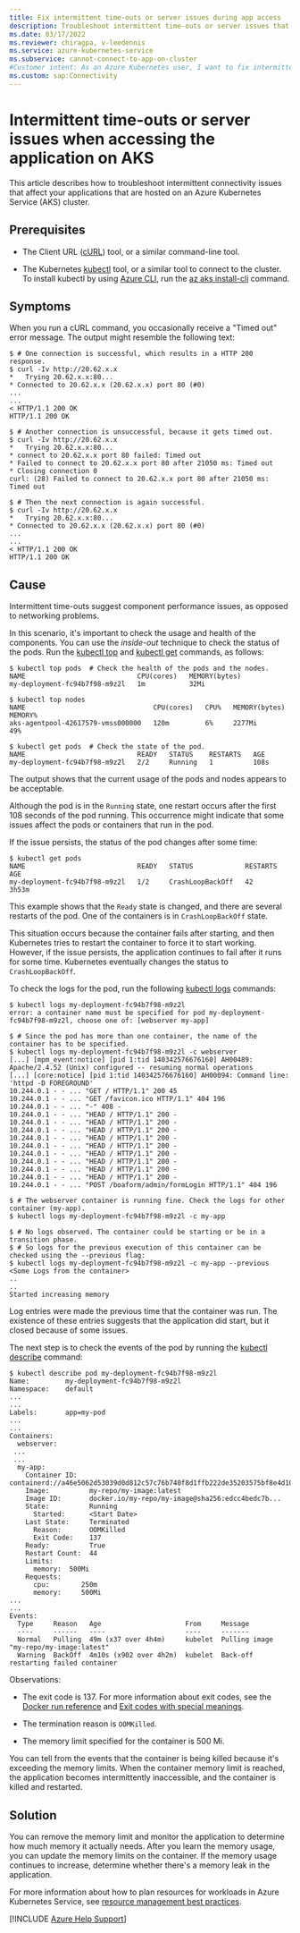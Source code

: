 ```yaml
---
title: Fix intermittent time-outs or server issues during app access
description: Troubleshoot intermittent time-outs or server issues that occur when you try to access an application that's hosted on an Azure Kubernetes Service (AKS) cluster.
ms.date: 03/17/2022
ms.reviewer: chiragpa, v-leedennis
ms.service: azure-kubernetes-service
ms.subservice: cannot-connect-to-app-on-cluster
#Customer intent: As an Azure Kubernetes user, I want to fix intermittent time-outs or server issues so that I can successfully access an application that's hosted on an Azure Kubernetes Service (AKS) cluster.
ms.custom: sap:Connectivity
---
```

# Intermittent time-outs or server issues when accessing the application on AKS

This article describes how to troubleshoot intermittent connectivity issues that affect your applications that are hosted on an Azure Kubernetes Service (AKS) cluster.

## Prerequisites

- The Client URL ([cURL](https://www.tecmint.com/install-curl-in-linux/)) tool, or a similar command-line tool.

- The Kubernetes [kubectl](https://kubernetes.io/docs/reference/kubectl/overview/) tool, or a similar tool to connect to the cluster. To install kubectl by using [Azure CLI](/cli/azure/install-azure-cli), run the [az aks install-cli](/cli/azure/aks#az-aks-install-cli) command.

## Symptoms

When you run a cURL command, you occasionally receive a "Timed out" error message. The output might resemble the following text:

```console
$ # One connection is successful, which results in a HTTP 200 response.
$ curl -Iv http://20.62.x.x
*   Trying 20.62.x.x:80...
* Connected to 20.62.x.x (20.62.x.x) port 80 (#0)
...
...
< HTTP/1.1 200 OK
HTTP/1.1 200 OK

$ # Another connection is unsuccessful, because it gets timed out.
$ curl -Iv http://20.62.x.x
*   Trying 20.62.x.x:80...
* connect to 20.62.x.x port 80 failed: Timed out
* Failed to connect to 20.62.x.x port 80 after 21050 ms: Timed out
* Closing connection 0
curl: (28) Failed to connect to 20.62.x.x port 80 after 21050 ms: Timed out

$ # Then the next connection is again successful.
$ curl -Iv http://20.62.x.x
*   Trying 20.62.x.x:80...
* Connected to 20.62.x.x (20.62.x.x) port 80 (#0)
...
...
< HTTP/1.1 200 OK
HTTP/1.1 200 OK
```

## Cause

Intermittent time-outs suggest component performance issues, as opposed to networking problems.

In this scenario, it's important to check the usage and health of the components. You can use the *inside-out* technique to check the status of the pods. Run the [kubectl top](https://kubernetes.io/docs/reference/generated/kubectl/kubectl-commands#top) and [kubectl get](https://kubernetes.io/docs/reference/generated/kubectl/kubectl-commands#get) commands, as follows:

```console
$ kubectl top pods  # Check the health of the pods and the nodes.
NAME                            CPU(cores)   MEMORY(bytes)
my-deployment-fc94b7f98-m9z2l   1m           32Mi

$ kubectl top nodes
NAME                                CPU(cores)   CPU%   MEMORY(bytes)   MEMORY%
aks-agentpool-42617579-vmss000000   120m         6%     2277Mi          49%

$ kubectl get pods  # Check the state of the pod.
NAME                            READY   STATUS    RESTARTS   AGE
my-deployment-fc94b7f98-m9z2l   2/2     Running   1          108s
```

The output shows that the current usage of the pods and nodes appears to be acceptable.

Although the pod is in the `Running` state, one restart occurs after the first 108 seconds of the pod running. This occurrence might indicate that some issues affect the pods or containers that run in the pod.

If the issue persists, the status of the pod changes after some time:

```console
$ kubectl get pods
NAME                            READY   STATUS             RESTARTS   AGE
my-deployment-fc94b7f98-m9z2l   1/2     CrashLoopBackOff   42         3h53m
```

This example shows that the `Ready` state is changed, and there are several restarts of the pod. One of the containers is in `CrashLoopBackOff` state.

This situation occurs because the container fails after starting, and then Kubernetes tries to restart the container to force it to start working. However, if the issue persists, the application continues to fail after it runs for some time. Kubernetes eventually changes the status to `CrashLoopBackOff`.

To check the logs for the pod, run the following [kubectl logs](https://kubernetes.io/docs/reference/generated/kubectl/kubectl-commands#logs) commands:

```console
$ kubectl logs my-deployment-fc94b7f98-m9z2l
error: a container name must be specified for pod my-deployment-fc94b7f98-m9z2l, choose one of: [webserver my-app]

$ # Since the pod has more than one container, the name of the container has to be specified.
$ kubectl logs my-deployment-fc94b7f98-m9z2l -c webserver
[...] [mpm_event:notice] [pid 1:tid 140342576676160] AH00489: Apache/2.4.52 (Unix) configured -- resuming normal operations
[...] [core:notice] [pid 1:tid 140342576676160] AH00094: Command line: 'httpd -D FOREGROUND'
10.244.0.1 - - ... "GET / HTTP/1.1" 200 45
10.244.0.1 - - ... "GET /favicon.ico HTTP/1.1" 404 196
10.244.0.1 - - ... "-" 408 -
10.244.0.1 - - ... "HEAD / HTTP/1.1" 200 -
10.244.0.1 - - ... "HEAD / HTTP/1.1" 200 -
10.244.0.1 - - ... "HEAD / HTTP/1.1" 200 -
10.244.0.1 - - ... "HEAD / HTTP/1.1" 200 -
10.244.0.1 - - ... "HEAD / HTTP/1.1" 200 -
10.244.0.1 - - ... "HEAD / HTTP/1.1" 200 -
10.244.0.1 - - ... "HEAD / HTTP/1.1" 200 -
10.244.0.1 - - ... "HEAD / HTTP/1.1" 200 -
10.244.0.1 - - ... "HEAD / HTTP/1.1" 200 -
10.244.0.1 - - ... "POST /boaform/admin/formLogin HTTP/1.1" 404 196

$ # The webserver container is running fine. Check the logs for other container (my-app).
$ kubectl logs my-deployment-fc94b7f98-m9z2l -c my-app

$ # No logs observed. The container could be starting or be in a transition phase.
$ # So logs for the previous execution of this container can be checked using the --previous flag:
$ kubectl logs my-deployment-fc94b7f98-m9z2l -c my-app --previous
<Some Logs from the container>
..
..
Started increasing memory
```

Log entries were made the previous time that the container was run. The existence of these entries suggests that the application did start, but it closed because of some issues.

The next step is to check the events of the pod by running the [kubectl describe](https://kubernetes.io/docs/reference/generated/kubectl/kubectl-commands#describe) command:

```console
$ kubectl describe pod my-deployment-fc94b7f98-m9z2l
Name:         my-deployment-fc94b7f98-m9z2l
Namespace:    default
...
...
Labels:       app=my-pod
...
...
Containers:
  webserver:
 ...
 ...
  my-app:
    Container ID:   containerd://a46e5062d53039d0d812c57c76b740f8d1ffb222de35203575bf8e4d10d6b51e
    Image:          my-repo/my-image:latest
    Image ID:       docker.io/my-repo/my-image@sha256:edcc4bedc7b...
    State:          Running
      Started:      <Start Date>
    Last State:     Terminated
      Reason:       OOMKilled
      Exit Code:    137
    Ready:          True
    Restart Count:  44
    Limits:
      memory:  500Mi
    Requests:
      cpu:        250m
      memory:     500Mi
...
...
Events:
  Type     Reason   Age                     From     Message
  ----     ------   ----                    ----     -------
  Normal   Pulling  49m (x37 over 4h4m)     kubelet  Pulling image "my-repo/my-image:latest"
  Warning  BackOff  4m10s (x902 over 4h2m)  kubelet  Back-off restarting failed container
```

Observations:

- The exit code is 137. For more information about exit codes, see the [Docker run reference](https://docs.docker.com/engine/reference/run/#exit-status) and [Exit codes with special meanings](https://tldp.org/LDP/abs/html/exitcodes.html).

- The termination reason is `OOMKilled`.

- The memory limit specified for the container is 500 Mi.

You can tell from the events that the container is being killed because it's exceeding the memory limits. When the container memory limit is reached, the application becomes intermittently inaccessible, and the container is killed and restarted.

## Solution

You can remove the memory limit and monitor the application to determine how much memory it actually needs. After you learn the memory usage, you can update the memory limits on the container. If the memory usage continues to increase, determine whether there's a memory leak in the application.

For more information about how to plan resources for workloads in Azure Kubernetes Service, see [resource management best practices](/azure/aks/developer-best-practices-resource-management).

[!INCLUDE [Azure Help Support](../../includes/azure-help-support.md)]
